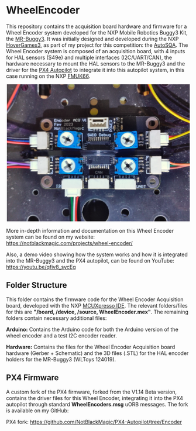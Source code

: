 # WheelEncoder
This repository contains the acquisition board hardware and firmware for a Wheel Encoder system developed for the NXP Mobile Robotics Buggy3 Kit, the [MR-Buggy3](https://www.nxp.com/design/designs/mobile-robotics-buggy3-kit-including-rddrone-fmuk66-and-peripherals:MR-BUGGY3). It was initially designed and developed during the NXP [HoverGames3](https://www.hackster.io/contests/nxp-hovergames-challenge-3), as part of my project for this competition: the [AutoSQA](https://www.hackster.io/NotBlackMagic/autonomous-soil-quality-assessment-autosqa-2eb2de). The Wheel Encoder system is composed of an acquisition board, with 4 inputs for HAL sensors (S49e) and multiple interfaces (I2C/UART/CAN), the hardware necessary to mount the HAL sensors to the MR-Buggy3 and the driver for the [PX4 Autopilot](https://px4.io/) to integrate it into this autopilot system, in this case running on the NXP [FMUK66](https://www.nxp.com/design/designs/px4-robotic-drone-vehicle-flight-management-unit-vmu-fmu-rddrone-fmuk66:RDDRONE-FMUK66).

<p align="center">
	<img src="Wheel_Encoder_Acquisition_Board_Mounted.png" alt="Wheel Encoder Acquisition Board Mounted" width="500"/>
</p>

More in-depth information and documentation on this Wheel Encoder system can be found on my website: https://notblackmagic.com/projects/wheel-encoder/

Also, a demo video showing how the system works and how it is integrated into the MR-Buggy3 and the PX4 autopilot, can be found on YouTube: https://youtu.be/qfiv8_sycEg

## Folder Structure
This folder contains the firmware code for the Wheel Encoder Acquisition board, developed with the NXP [MCUXpresso IDE](https://www.nxp.com/design/software/development-software/mcuxpresso-integrated-development-environment-ide:MCUXpresso-IDE). The relevant folders/files for this are **"/board, /device, /source, WheelEncoder.mex"**. The remaining folders contain necessary additional files:

**Arduino:** Contains the Arduino code for both the Arduino version of the wheel encoder and a test I2C encoder reader.

**Hardware:** Contains the files for the Wheel Encoder Acquisition board hardware (Gerber + Schematic) and the 3D files (.STL) for the HAL encoder holders for the MR-Buggy3 (WLToys 124019).

## PX4 Firmware
A custom fork of the PX4 firmware, forked from the V1.14 Beta version, contains the driver files for this Wheel Encoder, integrating it into the PX4 autopilot through standard **WheelEncoders.msg** uORB messages. The fork is available on my GitHub:

PX4 fork: https://github.com/NotBlackMagic/PX4-Autopilot/tree/Encoder
